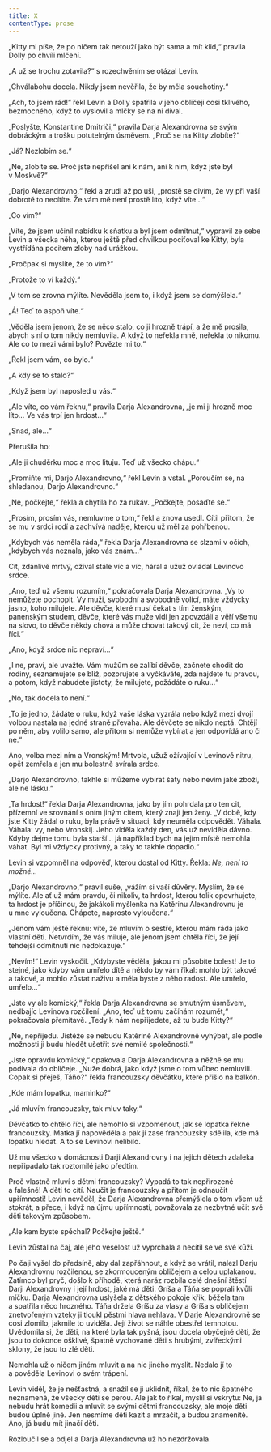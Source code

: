 ```yaml
---
title: X
contentType: prose
---
```


„Kitty mi píše, že po ničem tak netouží jako být sama a mít klid,“ pravila Dolly po chvíli mlčení.

„A už se trochu zotavila?“ s rozechvěním se otázal Levin.

„Chválabohu docela. Nikdy jsem nevěřila, že by měla souchotiny.“

„Ach, to jsem rád!“ řekl Levin a Dolly spatřila v jeho obličeji cosi tklivého, bezmocného, když to vyslovil a mlčky se na ni díval.

„Poslyšte, Konstantine Dmitriči,“ pravila Darja Alexandrovna se svým dobráckým a trošku potutelným úsměvem. „Proč se na Kitty zlobíte?“

„Já? Nezlobím se.“

„Ne, zlobíte se. Proč jste nepřišel ani k nám, ani k nim, když jste byl v Moskvě?“

„Darjo Alexandrovno,“ řekl a zrudl až po uši, „prostě se divím, že vy při vaší dobrotě to necítíte. Že vám mě není prostě líto, když víte…“

„Co vím?“

„Víte, že jsem učinil nabídku k sňatku a byl jsem odmítnut,“ vypravil ze sebe Levin a všecka něha, kterou ještě před chvilkou pociťoval ke Kitty, byla vystřídána pocitem zloby nad urážkou.

„Pročpak si myslíte, že to vím?“

„Protože to ví každý.“

„V tom se zrovna mýlíte. Nevěděla jsem to, i když jsem se domýšlela.“

„Á! Teď to aspoň víte.“

„Věděla jsem jenom, že se něco stalo, co ji hrozně trápí, a že mě prosila, abych s ní o tom nikdy nemluvila. A když to neřekla mně, neřekla to nikomu. Ale co to mezi vámi bylo? Povězte mi to.“

„Řekl jsem vám, co bylo.“

„A kdy se to stalo?“

„Když jsem byl naposled u vás.“

„Ale víte, co vám řeknu,“ pravila Darja Alexandrovna, „je mi jí hrozně moc líto… Ve vás trpí jen hrdost…“

„Snad, ale…“

Přerušila ho:

„Ale ji chuděrku moc a moc lituju. Teď už všecko chápu.“

„Promiňte mi, Darjo Alexandrovno,“ řekl Levin a vstal. „Poroučím se, na shledanou, Darjo Alexandrovno.“

„Ne, počkejte,“ řekla a chytila ho za rukáv. „Počkejte, posaďte se.“

„Prosím, prosím vás, nemluvme o tom,“ řekl a znova usedl. Cítil přitom, že se mu v srdci rodí a zachvívá naděje, kterou už měl za pohřbenou.

„Kdybych vás neměla ráda,“ řekla Darja Alexandrovna se slzami v očích, „kdybych vás neznala, jako vás znám…“

Cit, zdánlivě mrtvý, ožíval stále víc a víc, háral a užuž ovládal Levinovo srdce.

„Ano, teď už všemu rozumím,“ pokračovala Darja Alexandrovna. „Vy to nemůžete pochopit. Vy muži, svobodní a svobodně volící, máte vždycky jasno, koho milujete. Ale děvče, které musí čekat s tím ženským, panenským studem, děvče, které vás muže vidí jen zpovzdáli a věří všemu na slovo, to děvče někdy chová a může chovat takový cit, že neví, co má říci.“

„Ano, když srdce nic nepraví…“

„I ne, praví, ale uvažte. Vám mužům se zalíbí děvče, začnete chodit do rodiny, seznamujete se blíž, pozorujete a vyčkáváte, zda najdete tu pravou, a potom, když nabudete jistoty, že milujete, požádáte o ruku…“

„No, tak docela to není.“

„To je jedno, žádáte o ruku, když vaše láska vyzrála nebo když mezi dvojí volbou nastala na jedné straně převaha. Ale děvčete se nikdo neptá. Chtějí po něm, aby volilo samo, ale přitom si nemůže vybírat a jen odpovídá ano či ne.“

Ano, volba mezi ním a Vronským! Mrtvola, užuž ožívající v Levinově nitru, opět zemřela a jen mu bolestně svírala srdce.

„Darjo Alexandrovno, takhle si můžeme vybírat šaty nebo nevím jaké zboží, ale ne lásku.“

„Ta hrdost!“ řekla Darja Alexandrovna, jako by jím pohrdala pro ten cit, přízemní ve srovnání s oním jiným citem, který znají jen ženy. „V době, kdy jste Kitty žádal o ruku, byla právě v situaci, kdy neuměla odpovědět. Váhala. Váhala: vy, nebo Vronskij. Jeho viděla každý den, vás už neviděla dávno. Kdyby dejme tomu byla starší… já například bych na jejím místě nemohla váhat. Byl mi vždycky protivný, a taky to takhle dopadlo.“

Levin si vzpomněl na odpověď, kterou dostal od Kitty. Řekla: _Ne, není to možné…_

„Darjo Alexandrovno,“ pravil suše, „vážím si vaší důvěry. Myslím, že se mýlíte. Ale ať už mám pravdu, či nikoliv, ta hrdost, kterou tolik opovrhujete, ta hrdost je příčinou, že jakákoli myšlenka na Katěrinu Alexandrovnu je u mne vyloučena. Chápete, naprosto vyloučena.“

„Jenom vám ještě řeknu: víte, že mluvím o sestře, kterou mám ráda jako vlastní děti. Netvrdím, že vás miluje, ale jenom jsem chtěla říci, že její tehdejší odmítnutí nic nedokazuje.“

„Nevím!“ Levin vyskočil. „Kdybyste věděla, jakou mi působíte bolest! Je to stejné, jako kdyby vám umřelo dítě a někdo by vám říkal: mohlo být takové a takové, a mohlo zůstat naživu a měla byste z něho radost. Ale umřelo, umřelo…“

„Jste vy ale komický,“ řekla Darja Alexandrovna se smutným úsměvem, nedbajíc Levinova rozčilení. „Ano, teď už tomu začínám rozumět,“ pokračovala přemítavě. „Tedy k nám nepřijedete, až tu bude Kitty?“

„Ne, nepřijedu. Jistěže se nebudu Katěrině Alexandrovně vyhýbat, ale podle možnosti ji budu hledět ušetřit své nemilé společnosti.“

„Jste opravdu komický,“ opakovala Darja Alexandrovna a něžně se mu podívala do obličeje. „Nuže dobrá, jako když jsme o tom vůbec nemluvili. Copak si přeješ, Táňo?“ řekla francouzsky děvčátku, které přišlo na balkón.

„Kde mám lopatku, maminko?“

„Já mluvím francouzsky, tak mluv taky.“

Děvčátko to chtělo říci, ale nemohlo si vzpomenout, jak se lopatka řekne francouzsky. Matka jí napověděla a pak jí zase francouzsky sdělila, kde má lopatku hledat. A to se Levinovi nelíbilo.

Už mu všecko v domácnosti Darji Alexandrovny i na jejích dětech zdaleka nepřipadalo tak roztomilé jako předtím.

Proč vlastně mluví s dětmi francouzsky? Vypadá to tak nepřirozené a falešné! A děti to cítí. Naučit je francouzsky a přitom je odnaučit upřímnosti! Levin nevěděl, že Darja Alexandrovna přemýšlela o tom všem už stokrát, a přece, i když na újmu upřímnosti, považovala za nezbytné učit své děti takovým způsobem.

„Ale kam byste spěchal? Počkejte ještě.“

Levin zůstal na čaj, ale jeho veselost už vyprchala a necítil se ve své kůži.

  

Po čaji vyšel do předsíně, aby dal zapřáhnout, a když se vrátil, nalezl Darju Alexandrovnu rozčilenou, se zkormouceným obličejem a celou uplakanou. Zatímco byl pryč, došlo k příhodě, která naráz rozbila celé dnešní štěstí Darji Alexandrovny i její hrdost, jaké má děti. Gríša a Táňa se poprali kvůli míčku. Darja Alexandrovna uslyšela z dětského pokoje křik, běžela tam a spatřila něco hrozného. Táňa držela Gríšu za vlasy a Gríša s obličejem znetvořeným vzteky ji tloukl pěstmi hlava nehlava. V Darje Alexandrovně se cosi zlomilo, jakmile to uviděla. Její život se náhle obestřel temnotou. Uvědomila si, že děti, na které byla tak pyšná, jsou docela obyčejné děti, že jsou to dokonce ošklivé, špatně vychované děti s hrubými, zvířeckými sklony, že jsou to zlé děti.

Nemohla už o ničem jiném mluvit a na nic jiného myslit. Nedalo jí to a pověděla Levinovi o svém trápení.

Levin viděl, že je nešťastná, a snažil se ji uklidnit, říkal, že to nic špatného neznamená, že všecky děti se perou. Ale jak to říkal, myslil si vskrytu: Ne, já nebudu hrát komedii a mluvit se svými dětmi francouzsky, ale moje děti budou úplně jiné. Jen nesmíme děti kazit a mrzačit, a budou znamenité. Ano, já budu mít jinačí děti.

Rozloučil se a odjel a Darja Alexandrovna už ho nezdržovala.

